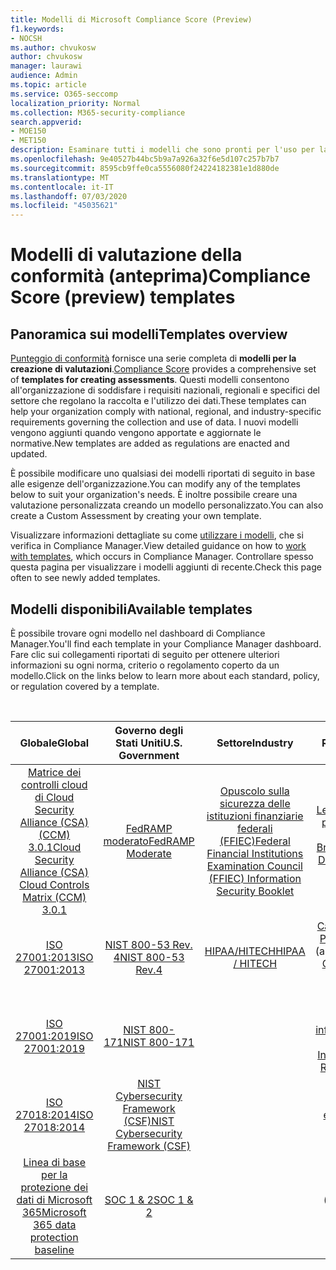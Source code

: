 ```yaml
---
title: Modelli di Microsoft Compliance Score (Preview)
f1.keywords:
- NOCSH
ms.author: chvukosw
author: chvukosw
manager: laurawi
audience: Admin
ms.topic: article
ms.service: O365-seccomp
localization_priority: Normal
ms.collection: M365-security-compliance
search.appverid:
- MOE150
- MET150
description: Esaminare tutti i modelli che sono pronti per l'uso per la configurazione delle valutazioni in Microsoft Compliance Score (Preview).
ms.openlocfilehash: 9e40527b44bc5b9a7a926a32f6e5d107c257b7b7
ms.sourcegitcommit: 8595cb9ffe0ca5556080f24224182381e1d880de
ms.translationtype: MT
ms.contentlocale: it-IT
ms.lasthandoff: 07/03/2020
ms.locfileid: "45035621"
---
```

# <a name="compliance-score-preview-templates"></a><span data-ttu-id="d7031-103">Modelli di valutazione della conformità (anteprima)</span><span class="sxs-lookup"><span data-stu-id="d7031-103">Compliance Score (preview) templates</span></span>

## <a name="templates-overview"></a><span data-ttu-id="d7031-104">Panoramica sui modelli</span><span class="sxs-lookup"><span data-stu-id="d7031-104">Templates overview</span></span>

<span data-ttu-id="d7031-105">[Punteggio di conformità](compliance-score.md) fornisce una serie completa di **modelli per la creazione di valutazioni**.</span><span class="sxs-lookup"><span data-stu-id="d7031-105">[Compliance Score](compliance-score.md) provides a comprehensive set of **templates for creating assessments**.</span></span> <span data-ttu-id="d7031-106">Questi modelli consentono all'organizzazione di soddisfare i requisiti nazionali, regionali e specifici del settore che regolano la raccolta e l'utilizzo dei dati.</span><span class="sxs-lookup"><span data-stu-id="d7031-106">These templates can help your organization comply with national, regional, and industry-specific requirements governing the collection and use of data.</span></span> <span data-ttu-id="d7031-107">I nuovi modelli vengono aggiunti quando vengono apportate e aggiornate le normative.</span><span class="sxs-lookup"><span data-stu-id="d7031-107">New templates are added as regulations are enacted and updated.</span></span>

<span data-ttu-id="d7031-108">È possibile modificare uno qualsiasi dei modelli riportati di seguito in base alle esigenze dell'organizzazione.</span><span class="sxs-lookup"><span data-stu-id="d7031-108">You can modify any of the templates below to suit your organization's needs.</span></span> <span data-ttu-id="d7031-109">È inoltre possibile creare una valutazione personalizzata creando un modello personalizzato.</span><span class="sxs-lookup"><span data-stu-id="d7031-109">You can also create a Custom Assessment by creating your own template.</span></span> 

<span data-ttu-id="d7031-110">Visualizzare informazioni dettagliate su come [utilizzare i modelli](working-with-compliance-manager.md#templates), che si verifica in Compliance Manager.</span><span class="sxs-lookup"><span data-stu-id="d7031-110">View detailed guidance on how to [work with templates](working-with-compliance-manager.md#templates), which occurs in Compliance Manager.</span></span> <span data-ttu-id="d7031-111">Controllare spesso questa pagina per visualizzare i modelli aggiunti di recente.</span><span class="sxs-lookup"><span data-stu-id="d7031-111">Check this page often to see newly added templates.</span></span>

## <a name="available-templates"></a><span data-ttu-id="d7031-112">Modelli disponibili</span><span class="sxs-lookup"><span data-stu-id="d7031-112">Available templates</span></span>

<span data-ttu-id="d7031-113">È possibile trovare ogni modello nel dashboard di Compliance Manager.</span><span class="sxs-lookup"><span data-stu-id="d7031-113">You'll find each template in your Compliance Manager dashboard.</span></span> <span data-ttu-id="d7031-114">Fare clic sui collegamenti riportati di seguito per ottenere ulteriori informazioni su ogni norma, criterio o regolamento coperto da un modello.</span><span class="sxs-lookup"><span data-stu-id="d7031-114">Click on the links below to learn more about each standard, policy, or regulation covered by a template.</span></span>

<br>

| <span data-ttu-id="d7031-115">Globale</span><span class="sxs-lookup"><span data-stu-id="d7031-115">Global</span></span> |<span data-ttu-id="d7031-116">Governo degli Stati Uniti</span><span class="sxs-lookup"><span data-stu-id="d7031-116">U.S. Government</span></span>| <span data-ttu-id="d7031-117">Settore</span><span class="sxs-lookup"><span data-stu-id="d7031-117">Industry</span></span>|<span data-ttu-id="d7031-118">Regionali</span><span class="sxs-lookup"><span data-stu-id="d7031-118">Regional</span></span>|
| :---: |:---:|:---:|:---:|
|[<span data-ttu-id="d7031-119">Matrice dei controlli cloud di Cloud Security Alliance (CSA) (CCM) 3.0.1</span><span class="sxs-lookup"><span data-stu-id="d7031-119">Cloud Security Alliance (CSA) Cloud Controls Matrix (CCM) 3.0.1</span></span>](offering-csa-star-attestation.md) | [<span data-ttu-id="d7031-120">FedRAMP moderato</span><span class="sxs-lookup"><span data-stu-id="d7031-120">FedRAMP Moderate</span></span>](offering-fedramp.md)| [<span data-ttu-id="d7031-121">Opuscolo sulla sicurezza delle istituzioni finanziarie federali (FFIEC)</span><span class="sxs-lookup"><span data-stu-id="d7031-121">Federal Financial Institutions Examination Council (FFIEC) Information Security Booklet</span></span>](offering-ffiec-us.md) |[<span data-ttu-id="d7031-122">Legge generale sulla protezione dei dati (LGPD) in Brasile</span><span class="sxs-lookup"><span data-stu-id="d7031-122">Brazil General Data Protection Law (LGPD)</span></span>](https://go.microsoft.com/fwlink/?linkid=2115387) |
|[<span data-ttu-id="d7031-123">ISO 27001:2013</span><span class="sxs-lookup"><span data-stu-id="d7031-123">ISO 27001:2013</span></span>](https://go.microsoft.com/fwlink/?linkid=2109073) | [<span data-ttu-id="d7031-124">NIST 800-53 Rev. 4</span><span class="sxs-lookup"><span data-stu-id="d7031-124">NIST 800-53 Rev.4</span></span>](https://go.microsoft.com/fwlink/?linkid=2109075) | [<span data-ttu-id="d7031-125">HIPAA/HITECH</span><span class="sxs-lookup"><span data-stu-id="d7031-125">HIPAA / HITECH</span></span>](offering-hipaa-hitech.md) | <span data-ttu-id="d7031-126">[California Consumer Privacy Act (CCPA)](offering-ccpa.md) (anteprima)</span><span class="sxs-lookup"><span data-stu-id="d7031-126">[California Consumer Privacy Act (CCPA)](offering-ccpa.md) (preview)</span></span>
|[<span data-ttu-id="d7031-127">ISO 27001:2019</span><span class="sxs-lookup"><span data-stu-id="d7031-127">ISO 27001:2019</span></span>](offering-iso-27701.md)  | [<span data-ttu-id="d7031-128">NIST 800-171</span><span class="sxs-lookup"><span data-stu-id="d7031-128">NIST 800-171</span></span>](offering-nist-sp-800-171.md)|  | [<span data-ttu-id="d7031-129">Risoluzione sulla sicurezza delle informazioni di Dubai (DGISR)</span><span class="sxs-lookup"><span data-stu-id="d7031-129">Dubai Information Security Resolution (DGISR)</span></span>](https://go.microsoft.com/fwlink/?linkid=2131193) |
| [<span data-ttu-id="d7031-130">ISO 27018:2014</span><span class="sxs-lookup"><span data-stu-id="d7031-130">ISO 27018:2014</span></span>](offering-iso-27018.md) | [<span data-ttu-id="d7031-131">NIST Cybersecurity Framework (CSF)</span><span class="sxs-lookup"><span data-stu-id="d7031-131">NIST Cybersecurity Framework (CSF)</span></span>](offering-nist-csf.md) |  |[<span data-ttu-id="d7031-132">GDPR Unione europea</span><span class="sxs-lookup"><span data-stu-id="d7031-132">European Union GDPR</span></span>](gdpr.md) |
| [<span data-ttu-id="d7031-133">Linea di base per la protezione dei dati di Microsoft 365</span><span class="sxs-lookup"><span data-stu-id="d7031-133">Microsoft 365 data protection baseline</span></span>](compliance-score-methodology.md#initial-score-based-on-microsoft-365-data-protection-baseline) | [<span data-ttu-id="d7031-134">SOC 1 & 2</span><span class="sxs-lookup"><span data-stu-id="d7031-134">SOC 1 & 2</span></span>](offering-soc.md) |  | <span data-ttu-id="d7031-135">[IRAP/governo australiano ISM](offering-ccsl-irap-australia.md) (anteprima)</span><span class="sxs-lookup"><span data-stu-id="d7031-135">[IRAP / Australian Government ISM](offering-ccsl-irap-australia.md) (preview)</span></span> |